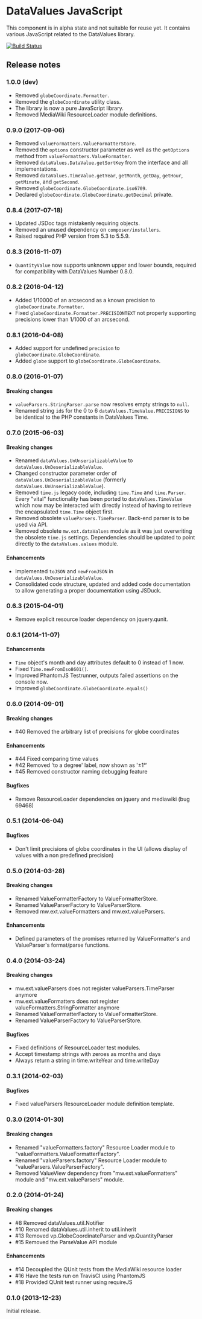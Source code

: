 # DataValues JavaScript

This component is in alpha state and not suitable for reuse yet.
It contains various JavaScript related to the DataValues library.

[![Build Status](https://secure.travis-ci.org/wmde/DataValuesJavaScript.png?branch=master)](http://travis-ci.org/wmde/DataValuesJavaScript)

## Release notes

### 1.0.0 (dev)
* Removed `globeCoordinate.Formatter`.
* Removed the `globeCoordinate` utility class.
* The library is now a pure JavaScript library.
* Removed MediaWiki ResourceLoader module definitions.

### 0.9.0 (2017-09-06)
* Removed `valueFormatters.ValueFormatterStore`.
* Removed the `options` constructor parameter as well as the `getOptions` method from
  `valueFormatters.ValueFormatter`.
* Removed `dataValues.DataValue.getSortKey` from the interface and all implementations.
* Removed `dataValues.TimeValue.getYear`, `getMonth`, `getDay`, `getHour`, `getMinute`, and
  `getSecond`.
* Removed `globeCoordinate.GlobeCoordinate.iso6709`.
* Declared `globeCoordinate.GlobeCoordinate.getDecimal` private.

### 0.8.4 (2017-07-18)
* Updated JSDoc tags mistakenly requiring objects.
* Removed an unused dependency on `composer/installers`.
* Raised required PHP version from 5.3 to 5.5.9.

### 0.8.3 (2016-11-07)
* `QuantityValue` now supports unknown upper and lower bounds, required for compatibility with
  DataValues Number 0.8.0.

### 0.8.2 (2016-04-12)
* Added 1/10000 of an arcsecond as a known precision to `globeCoordinate.Formatter`.
* Fixed `globeCoordinate.Formatter.PRECISIONTEXT` not properly supporting precisions lower than
  1/1000 of an arcsecond.

### 0.8.1 (2016-04-08)
* Added support for undefined `precision` to `globeCoordinate.GlobeCoordinate`.
* Added `globe` support to `globeCoordinate.GlobeCoordinate`.

### 0.8.0 (2016-01-07)

#### Breaking changes
* `valueParsers.StringParser.parse` now resolves empty strings to `null`.
* Renamed string `id`s for the 0 to 6 `dataValues.TimeValue.PRECISIONS` to be identical to the PHP
constants in DataValues Time.

### 0.7.0 (2015-06-03)

#### Breaking changes
* Renamed `dataValues.UnUnserializableValue` to `dataValues.UnDeserializableValue`.
* Changed constructor parameter order of `dataValues.UnDeserializableValue` (formerly
  `dataValues.UnUnserializableValue`).
* Removed `time.js` legacy code, including `time.Time` and `time.Parser`. Every "vital"
  functionality has been ported to `dataValues.TimeValue` which now may be interacted with directly
  instead of having to retrieve the encapsulated `time.Time` object first.
* Removed obsolete `valueParsers.TimeParser`. Back-end parser is to be used via API.
* Removed obsolete `mw.ext.dataValues` module as it was just overwriting the obsolete `time.js`
  settings. Dependencies should be updated to point directly to the `dataValues.values` module.

#### Enhancements
* Implemented `toJSON` and `newFromJSON` in `dataValues.UnDeserializableValue`.
* Consolidated code structure, updated and added code documentation to allow generating a proper
  documentation using JSDuck.

### 0.6.3 (2015-04-01)
* Remove explicit resource loader dependency on jquery.qunit.

### 0.6.1 (2014-11-07)

#### Enhancements
* `Time` object's month and day attributes default to 0 instead of 1 now.
* Fixed `Time.newFromIso8601()`.
* Improved PhantomJS Testrunner, outputs failed assertions on the console now.
* Improved `globeCoordinate.GlobeCoordinate.equals()`

### 0.6.0 (2014-09-01)

#### Breaking changes

* #40 Removed the arbitrary list of precisions for globe coordinates

#### Enhancements

* #44 Fixed comparing time values
* #42 Removed 'to a degree' label, now shown as '±1°'
* #45 Removed constructor naming debugging feature

#### Bugfixes

* Remove ResourceLoader dependencies on jquery and mediawiki (bug 69468)

### 0.5.1 (2014-06-04)

#### Bugfixes

* Don't limit precisions of globe coordinates in the UI (allows display of values with a non
  predefined precision)

### 0.5.0 (2014-03-28)

#### Breaking changes

* Renamed ValueFormatterFactory to ValueFormatterStore.
* Renamed ValueParserFactory to ValueParserStore.
* Removed mw.ext.valueFormatters and mw.ext.valueParsers.

#### Enhancements

* Defined parameters of the promises returned by ValueFormatter's and ValueParser's format/parse
  functions.

### 0.4.0 (2014-03-24)

#### Breaking changes

* mw.ext.valueParsers does not register valueParsers.TimeParser anymore
* mw.ext.valueFormatters does not register valueFormatters.StringFormatter anymore
* Renamed ValueFormatterFactory to ValueFormatterStore.
* Renamed ValueParserFactory to ValueParserStore.

#### Bugfixes

* Fixed definitions of ResourceLoader test modules.
* Accept timestamp strings with zeroes as months and days
* Always return a string in time.writeYear and time.writeDay

### 0.3.1 (2014-02-03)

#### Bugfixes

* Fixed valueParsers ResourceLoader module definition template.

### 0.3.0 (2014-01-30)

#### Breaking changes

* Renamed "valueFormatters.factory" Resource Loader module to
  "valueFormatters.ValueFormatterFactory".
* Renamed "valueParsers.factory" Resource Loader module to "valueParsers.ValueParserFactory".
* Removed ValueView dependency from "mw.ext.valueFormatters" module and "mw.ext.valueParsers"
  module.

### 0.2.0 (2014-01-24)

#### Breaking changes

* #8 Removed dataValues.util.Notifier
* #10 Renamed dataValues.util.inherit to util.inherit
* #13 Removed vp.GlobeCoordinateParser and vp.QuantityParser
* #15 Removed the ParseValue API module

#### Enhancements

* #14 Decoupled the QUnit tests from the MediaWiki resource loader
* #16 Have the tests run on TravisCI using PhantomJS
* #18 Provided QUnit test runner using requireJS

### 0.1.0 (2013-12-23)

Initial release.

